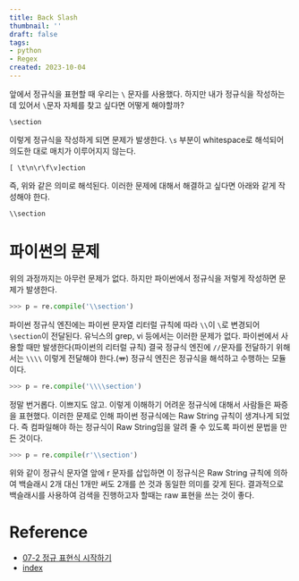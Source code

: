 ```yaml
---
title: Back Slash
thumbnail: ''
draft: false
tags:
- python
- Regex
created: 2023-10-04
---
```


앞에서 정규식을 표현할 때 우리는 `\` 문자를 사용했다. 하지만 내가 정규식을 작성하는 데 있어서 `\`문자 자체를 찾고 싶다면 어떻게 해야할까?

````
\section
````

이렇게 정규식을 작성하게 되면 문제가 발생한다. `\s` 부분이 whitespace로 해석되어 의도한 대로 매치가 이루어지지 않는다.

````
[ \t\n\r\f\v]ection
````

즉, 위와 같은 의미로 해석된다. 이러한 문제에 대해서 해결하고 싶다면 아래와 같게 작성해야 한다.

````
\\section
````

# 파이썬의 문제

위의 과정까지는 아무런 문제가 없다. 하지만 파이썬에서 정규식을 저렇게 작성하면 문제가 발생한다.

````python
>>> p = re.compile('\\section')
````

파이썬 정규식 엔진에는 파이썬 문자열 리터럴 규칙에 따라 `\\`이 `\`로 변경되어 `\section`이 전달된다. 유닉스의 grep, vi 등에서는 이러한 문제가 없다. 파이썬에서 사용할 때만 발생한다(파이썬의 리터럴 규칙) 결국 정규식 엔진에 `//`문자를 전달하기 위해서는 `\\\\` 이렇게 전달해야 한다.(~~ㅠ~~) 정규식 엔진은 정규식을 해석하고 수행하는 모듈이다.

````python
>>> p = re.compile('\\\\section')
````

정말 번거롭다. 이쁘지도 않고. 이렇게 이해하기 어려운 정규식에 대해서 사람들은 짜증을 표현했다. 이러한 문제로 인해 파이썬 정규식에는 Raw String 규칙이 생겨나게 되었다. 즉 컴파일해야 하는 정규식이 Raw String임을 알려 줄 수 있도록 파이썬 문법을 만든 것이다.

````python
>>> p = re.compile(r'\\section')
````

위와 같이 정규식 문자열 앞에 r 문자를 삽입하면 이 정규식은 Raw String 규칙에 의하여 백슬래시 2개 대신 1개만 써도 2개를 쓴 것과 동일한 의미를 갖게 된다. 결과적으로 백슬래시를 사용하여 검색을 진행하고자 할때는 raw 표현을 쓰는 것이 좋다.

# Reference

* [07-2 정규 표현식 시작하기](https://wikidocs.net/4308)
* [index](Development/Regex/index.md)
